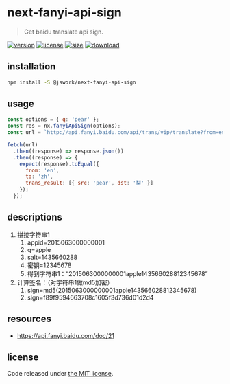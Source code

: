 # next-fanyi-api-sign
> Get baidu translate api sign.

[![version][version-image]][version-url]
[![license][license-image]][license-url]
[![size][size-image]][size-url]
[![download][download-image]][download-url]

## installation
```bash
npm install -S @jswork/next-fanyi-api-sign
```

## usage
```js
const options = { q: 'pear' };
const res = nx.fanyiApiSign(options);
const url = `http://api.fanyi.baidu.com/api/trans/vip/translate?from=en&to=zh&${nx.param(res)}`;

fetch(url)
  .then((response) => response.json())
  .then((response) => {
    expect(response).toEqual({
      from: 'en',
      to: 'zh',
      trans_result: [{ src: 'pear', dst: '梨' }]
    });
  });
```

## descriptions
1. 拼接字符串1
   1. appid=2015063000000001
   2. q=apple
   3. salt=1435660288
   4. 密钥=12345678
   5. 得到字符串1：“2015063000000001apple143566028812345678”
2. 计算签名：（对字符串1做md5加密）
   1. sign=md5(2015063000000001apple143566028812345678)
   2. sign=f89f9594663708c1605f3d736d01d2d4

## resources
- https://api.fanyi.baidu.com/doc/21

## license
Code released under [the MIT license](https://github.com/afeiship/next-fanyi-api-sign/blob/master/LICENSE.txt).

[version-image]: https://img.shields.io/npm/v/@jswork/next-fanyi-api-sign
[version-url]: https://npmjs.org/package/@jswork/next-fanyi-api-sign

[license-image]: https://img.shields.io/npm/l/@jswork/next-fanyi-api-sign
[license-url]: https://github.com/afeiship/next-fanyi-api-sign/blob/master/LICENSE.txt

[size-image]: https://img.shields.io/bundlephobia/minzip/@jswork/next-fanyi-api-sign
[size-url]: https://github.com/afeiship/next-fanyi-api-sign/blob/master/dist/next-fanyi-api-sign.min.js

[download-image]: https://img.shields.io/npm/dm/@jswork/next-fanyi-api-sign
[download-url]: https://www.npmjs.com/package/@jswork/next-fanyi-api-sign
